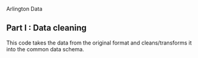 Arlington Data


## Part I : Data cleaning
This code takes the data from the original format and cleans/transforms it into the common data schema.  
